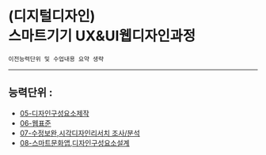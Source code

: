 # (디지털디자인)  <br />스마트기기 UX&UI웹디자인과정

`이전능력단위 및 수업내용 요약 생략`

---

## 능력단위 : 

- [05-디자인구성요소제작](./todo/part_05.md)
- [06-웹표준](./todo/part_06.md)
- [07-수정보완,시각디자인리서치 조사/분석](./todo/part_07.md)
- [08-스마트문화앱,디자인구성요소설계](./todo/part_08.md)

